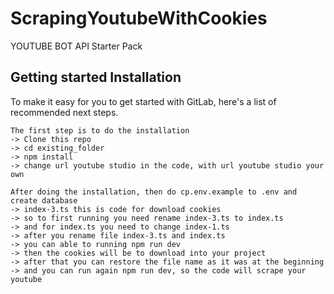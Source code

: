 # ScrapingYoutubeWithCookies

YOUTUBE BOT API Starter Pack

## Getting started Installation

To make it easy for you to get started with GitLab, here's a list of recommended next steps.

```
The first step is to do the installation
-> Clone this repo
-> cd existing_folder
-> npm install
-> change url youtube studio in the code, with url youtube studio your own

After doing the installation, then do cp.env.example to .env and create database
-> index-3.ts this is code for download cookies
-> so to first running you need rename index-3.ts to index.ts
-> and for index.ts you need to change index-1.ts
-> after you rename file index-3.ts and index.ts
-> you can able to running npm run dev
-> then the cookies will be to download into your project
-> after that you can restore the file name as it was at the beginning
-> and you can run again npm run dev, so the code will scrape your youtube

